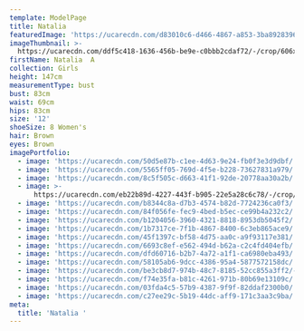 ```yaml
---
template: ModelPage
title: Natalia
featuredImage: 'https://ucarecdn.com/d83010c6-d466-4867-a853-3ba8928396ba/'
imageThumbnail: >-
  https://ucarecdn.com/ddf5c418-1636-456b-be9e-c0bbb2cdaf72/-/crop/606x897/85,31/-/preview/
firstName: Natalia  A
collection: Girls
height: 147cm
measurementType: bust
bust: 83cm
waist: 69cm
hips: 83cm
size: '12'
shoeSize: 8 Women's
hair: Brown
eyes: Brown
imagePortfolio:
  - image: 'https://ucarecdn.com/50d5e87b-c1ee-4d63-9e24-fb0f3e3d9dbf/'
  - image: 'https://ucarecdn.com/5565ff05-769d-4f5e-b228-73627831a979/'
  - image: 'https://ucarecdn.com/8c5f505c-d663-41f1-92de-20778aa30a2b/'
  - image: >-
      https://ucarecdn.com/eb22b89d-4227-443f-b905-22e5a28c6c78/-/crop/597x842/101,0/-/preview/
  - image: 'https://ucarecdn.com/b8344c8a-d7b3-4574-b82d-7724236ca0f3/'
  - image: 'https://ucarecdn.com/84f056fe-fec9-4bed-b5ec-ce99b4a232c2/'
  - image: 'https://ucarecdn.com/b1204056-3960-4321-8818-8953db5045f2/'
  - image: 'https://ucarecdn.com/1b7317ce-7f1b-4867-8400-6c3eb865ace9/'
  - image: 'https://ucarecdn.com/45f1397c-bf58-4d75-aa0c-a9f93117e381/'
  - image: 'https://ucarecdn.com/6693c8ef-e562-494d-b62a-c2c4fd404efb/'
  - image: 'https://ucarecdn.com/dfd60716-b2b7-4a72-a1f1-ca6980eba493/'
  - image: 'https://ucarecdn.com/58105ab6-9dcc-4386-95a4-5877572158dc/'
  - image: 'https://ucarecdn.com/be3cb8d7-974b-48c7-8185-52cc855a3ff2/-/preview/'
  - image: 'https://ucarecdn.com/f74e35fa-b81c-4261-971b-80b69e13109c/'
  - image: 'https://ucarecdn.com/03fda4c5-57b9-4387-9f9f-82ddaf2300b0/'
  - image: 'https://ucarecdn.com/c27ee29c-5b19-44dc-aff9-171c3aa3c9ba/'
meta:
  title: 'Natalia '
---
```


